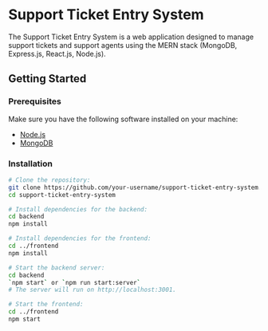 # Support Ticket Entry System

The Support Ticket Entry System is a web application designed to manage support tickets and support agents using the MERN stack (MongoDB, Express.js, React.js, Node.js).

## Getting Started

### Prerequisites

Make sure you have the following software installed on your machine:

- [Node.js](https://nodejs.org/)
- [MongoDB](https://www.mongodb.com/try/download/community)

### Installation

```bash
# Clone the repository:
git clone https://github.com/your-username/support-ticket-entry-system.git
cd support-ticket-entry-system

# Install dependencies for the backend:
cd backend
npm install

# Install dependencies for the frontend:
cd ../frontend
npm install

# Start the backend server:
cd backend
`npm start` or `npm run start:server`
# The server will run on http://localhost:3001.

# Start the frontend:
cd ../frontend
npm start